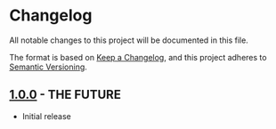 # Changelog

All notable changes to this project will be documented in this file.

The format is based on [Keep a Changelog](https://keepachangelog.com/en/1.0.0/),
and this project adheres to [Semantic Versioning](https://semver.org/spec/v2.0.0.html).

## [1.0.0] - THE FUTURE

- Initial release

[1.0.0]: https://github.com/itk-dev-rpa/Rykning-paa-boligselskabs-og-logivaertssager-i-eFlyt/releases/tag/1.0.0
